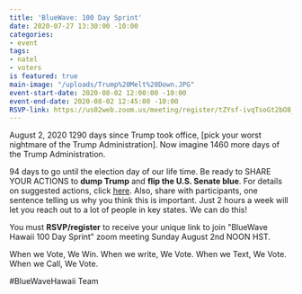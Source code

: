 ```yaml
---
title: 'BlueWave: 100 Day Sprint'
date: 2020-07-27 13:30:00 -10:00
categories:
- event
tags:
- natel
- voters
is featured: true
main-image: "/uploads/Trump%20Melt%20Down.JPG"
event-start-date: 2020-08-02 12:00:00 -10:00
event-end-date: 2020-08-02 12:45:00 -10:00
RSVP-link: https://us02web.zoom.us/meeting/register/tZYsf-ivqTsoGt2bO8_q5CIgMF3gq0W42KzE
---
```


August 2, 2020
1290 days since Trump took office, [pick your worst nightmare of the Trump Administration].  Now imagine 1460 more days of the Trump Administration. 

94 days to go until the election day of our life time.  Be ready to SHARE YOUR ACTIONS to **dump Trump** and **flip the U.S. Senate blue**. For details on suggested actions, click [here](https://docs.google.com/forms/d/e/1FAIpQLSfEV7GyCCdD9N_IKkHcmukllmfeL-3IzMcNRak0ULtpKoGlkg/viewform). Also, share with participants, one sentence telling us why you think this is important. Just 2 hours a week will let you reach out to a lot of people in key states. We can do this! 

You must **RSVP/register** to receive your unique link to join "BlueWave Hawaii 100 Day Sprint" zoom meeting Sunday August 2nd NOON HST. 

When we Vote, We Win. When we write, We Vote. When we Text, We Vote. When we Call, We Vote.

#BlueWaveHawaii Team